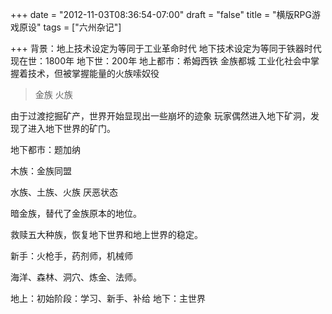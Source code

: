 +++
date = "2012-11-03T08:36:54-07:00"
draft = "false"
title = "横版RPG游戏原设"
tags = ["六州杂记"]

+++
背景：地上技术设定为等同于工业革命时代
地下技术设定为等同于铁器时代
现在世：1800年
地下世：200年
地上都市：希姆西铁  金族都城 工业化社会中掌握着技术，但被掌握能量的火族嗦奴役
> 金族  火族

由于过渡挖掘矿产，世界开始显现出一些崩坏的迹象 玩家偶然进入地下矿洞，发现了进入地下世界的矿门。

地下都市：题加纳

木族：金族同盟

水族、土族、火族 厌恶状态

暗金族，替代了金族原本的地位。

救赎五大种族，恢复地下世界和地上世界的稳定。

新手：火枪手，药剂师，机械师

海洋、森林、洞穴、炼金、法师。

地上：初始阶段：学习、新手、补给
地下：主世界